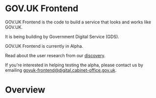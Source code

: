 # GOV.UK Frontend

 GOV.UK Frontend is the code to build a service that looks and works like GOV.UK. 

 It is being building by Government Digital Service (GDS). 

<aside class="notice">
	GOV.UK Frontend is currently in Alpha.
</aside>

Read about the user research from our <a href="https://designnotes.blog.gov.uk/2016/09/08/improving-tools-and-resources-for-designers-in-government/">discovery</a>.

If you're interested in helping testing the alpha, please contact us by emailing [govuk-frontend@digital.cabinet-office.gov.uk](mailto:govuk-frontend@digital.cabinet-office.gov.uk).

# Overview

